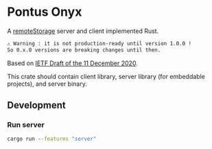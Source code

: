 # Pontus Onyx

A [remoteStorage](https://remotestorage.io/) server and client implemented Rust.

```txt
⚠ Warning : it is not production-ready until version 1.0.0 !
So 0.x.0 versions are breaking changes until then.
```

Based on [IETF Draft of the 11 December 2020](https://datatracker.ietf.org/doc/html/draft-dejong-remotestorage-16).

This crate should contain client library, server library (for embeddable projects), and server binary.

## Development

### Run server

```cmd
cargo run --features "server"
```
